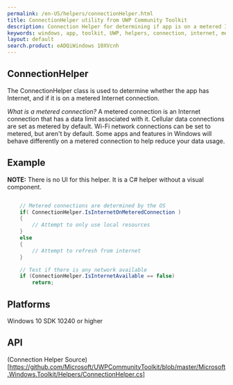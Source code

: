 ```yaml
---
permalink: /en-US/helpers/connectionHelper.html
title: ConnectionHelper utility from UWP Community Toolkit
description: Connection Helper for determining if app is on a metered Internet connection
keywords: windows, app, toolkit, UWP, helpers, connection, internet, metered
layout: default
search.product: eADQiWindows 10XVcnh
---
```


## ConnectionHelper

The ConnectionHelper class is used to determine whether the app has Internet, and if it is on a metered Internet connection.

_What is a metered connection?_
A metered connection is an Internet connection that has a data limit associated with it. Cellular data connections are set as metered by default. Wi-Fi network connections can be set to metered, but aren't by default. Some apps and features in Windows will behave differently on a metered connection to help reduce your data usage.

## Example

**NOTE:** There is no UI for this helper.  It is a C# helper without a visual component.

```C#

	// Metered connections are determined by the OS
    if( ConnectionHelper.IsInternetOnMeteredConnection )
    {
        // Attempt to only use local resources
    }
    else
    {
        // Attempt to refresh from internet
    }

	// Test if there is any network available
    if (ConnectionHelper.IsInternetAvailable == false)
        return;
```

## Platforms

Windows 10 SDK 10240 or higher

## API

(Connection Helper Source)[https://github.com/Microsoft/UWPCommunityToolkit/blob/master/Microsoft.Windows.Toolkit/Helpers/ConnectionHelper.cs]


